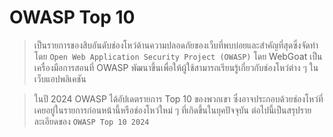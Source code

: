 # OWASP Top 10
>  เป็นรายการของสิบอันดับช่องโหว่ด้านความปลอดภัยของเว็บที่พบบ่อยและสำคัญที่สุดซึ่งจัดทำโดย `Open Web Application Security Project (OWASP)` โดย WebGoat เป็นเครื่องมือการสอนที่ OWASP พัฒนาขึ้นเพื่อให้ผู้ใช้สามารถเรียนรู้เกี่ยวกับช่องโหว่ต่าง ๆ ในเว็บแอปพลิเคชัน

>  ในปี 2024 OWASP ได้อัปเดตรายการ Top 10 ของพวกเขา ซึ่งอาจประกอบด้วยช่องโหว่ที่เคยอยู่ในรายการก่อนหน้านี้หรือช่องโหว่ใหม่ ๆ ที่เกิดขึ้นในยุคปัจจุบัน ต่อไปนี้เป็นสรุปรายละเอียดของ `OWASP Top 10 2024`

